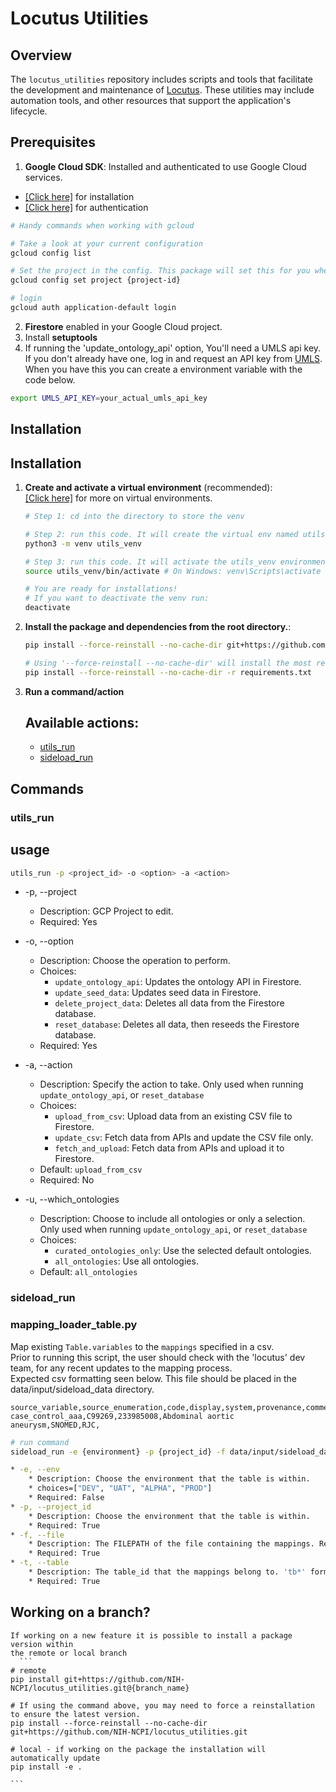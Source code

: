 # Locutus Utilities

## Overview

The `locutus_utilities` repository includes scripts and tools that facilitate the development and maintenance of [Locutus](https://github.com/NIH-NCPI/locutus). These utilities may include automation tools, and other resources that support the application's lifecycle.


## Prerequisites

1. **Google Cloud SDK**: Installed and authenticated to use Google Cloud services.
  * [[Click here]](https://cloud.google.com/sdk/docs/install-sdk) for installation
  * [[Click here]](https://cloud.google.com/sdk/gcloud/reference/auth/application-default/login) for authentication

```bash 
# Handy commands when working with gcloud

# Take a look at your current configuration
gcloud config list

# Set the project in the config. This package will set this for you when you run commands. There is no need to do so before running commands.
gcloud config set project {project-id}

# login
gcloud auth application-default login

```
2. **Firestore** enabled in your Google Cloud project.
3. Install **setuptools**
4. If running the 'update_ontology_api' option, You'll need a UMLS api key. If you don't already have one, log in and request an API key from [UMLS](https://uts.nlm.nih.gov/uts/). When you have this you can create a environment variable with the code below. 
```bash
export UMLS_API_KEY=your_actual_umls_api_key
```

## Installation

## Installation

1. **Create and activate a virtual environment** (recommended):<br>
[[Click here]](https://realpython.com/python-virtual-environments-a-primer/) for more on virtual environments.

    ```bash
    # Step 1: cd into the directory to store the venv

    # Step 2: run this code. It will create the virtual env named utils_venv in the current directory.
    python3 -m venv utils_venv

    # Step 3: run this code. It will activate the utils_venv environment
    source utils_venv/bin/activate # On Windows: venv\Scripts\activate

    # You are ready for installations! 
    # If you want to deactivate the venv run:
    deactivate
    ```

2. **Install the package and dependencies from the root directory.**:
    ```bash
    pip install --force-reinstall --no-cache-dir git+https://github.com/NIH-NCPI/locutus_utilities.git

    # Using '--force-reinstall --no-cache-dir' will install the most recent versions. 
    pip install --force-reinstall --no-cache-dir -r requirements.txt
    ```
3. **Run a command/action**

   ## Available actions:
   * [utils_run](#utils_run) <br>
   * [sideload_run](#sideload_run) <br>

## Commands
### utils_run 
## usage 
```bash
utils_run -p <project_id> -o <option> -a <action>
```
* -p, --project
    * Description: GCP Project to edit.
    * Required: Yes

* -o, --option
    * Description: Choose the operation to perform.
    * Choices:
        * `update_ontology_api`: Updates the ontology API in Firestore.
        * `update_seed_data`: Updates seed data in Firestore.
        * `delete_project_data`: Deletes all data from the Firestore database.
        * `reset_database`: Deletes all data, then reseeds the Firestore database.
    * Required: Yes

* -a, --action
    * Description: Specify the action to take. Only used when running `update_ontology_api`, or `reset_database`
    * Choices:
        * `upload_from_csv`: Upload data from an existing CSV file to Firestore.
        * `update_csv`: Fetch data from APIs and update the CSV file only.
        * `fetch_and_upload`: Fetch data from APIs and upload it to Firestore.
    * Default: `upload_from_csv`
    * Required: No 

* -u, --which_ontologies
    * Description: Choose to include all ontologies or only a selection. Only used when running `update_ontology_api`, or `reset_database`
    * Choices:
        * `curated_ontologies_only`: Use the selected default ontologies.
        * `all_ontologies`: Use all ontologies.
    * Default: `all_ontologies`

### sideload_run 
### mapping_loader_table.py
Map existing `Table.variables` to the `mappings` specified in a csv. <br>
Prior to running this script, the user should check with the 'locutus' dev team, for any recent updates to the mapping process. <br>
Expected csv formatting seen below. This file should be placed in the data/input/sideload_data directory.<br>
```csv
source_variable,source_enumeration,code,display,system,provenance,comment
case_control_aaa,C99269,233985008,Abdominal aortic aneurysm,SNOMED,RJC,
```

```bash
# run command
sideload_run -e {environment} -p {project_id} -f data/input/sideload_data/{filename}.csv -t {db table id}

* -e, --env
    * Description: Choose the environment that the table is within.
    * choices=["DEV", "UAT", "ALPHA", "PROD"]
    * Required: False
* -p, --project_id
    * Description: Choose the environment that the table is within.
    * Required: True
* -f, --file
    * Description: The FILEPATH of the file containing the mappings. Recommended to store within the sideload_data dir, for ease of use.
    * Required: True
* -t, --table
    * Description: The table_id that the mappings belong to. 'tb*' format
    * Required: True     
```


## Working on a branch?
    If working on a new feature it is possible to install a package version within
    the remote or local branch
      ```
    # remote
    pip install git+https://github.com/NIH-NCPI/locutus_utilities.git@{branch_name}

    # If using the command above, you may need to force a reinstallation to ensure the latest version.
    pip install --force-reinstall --no-cache-dir git+https://github.com/NIH-NCPI/locutus_utilities.git

    # local - if working on the package the installation will automatically update
    pip install -e .

    ```